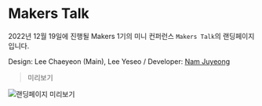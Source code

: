 # Makers Talk 

2022년 12월 19일에 진행될 Makers 1기의 미니 컨퍼런스 `Makers Talk`의 랜딩페이지 입니다.

Design: Lee Chaeyeon (Main), Lee Yeseo / Developer: [Nam Juyeong](https://github.com/NamJwong)

> 미리보기

<img src="https://user-images.githubusercontent.com/73823388/207800668-c5d2ebe0-6fe9-4355-9581-0e15f7829d16.png" alt="랜딩페이지 미리보기" />

